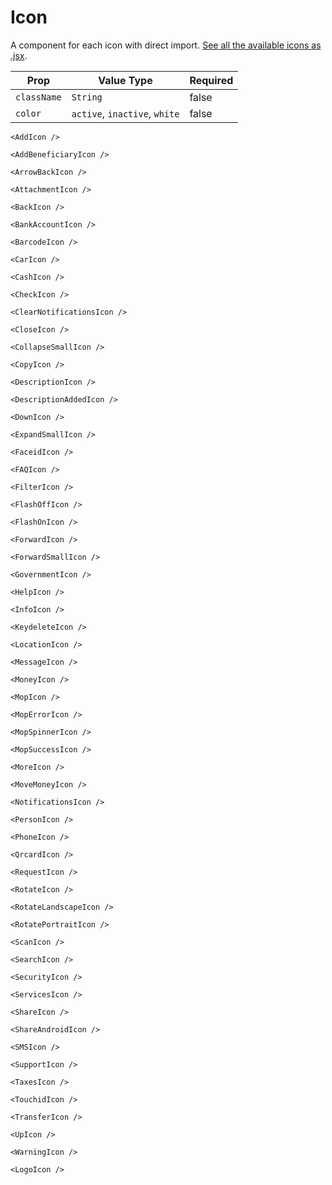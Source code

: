 # Icon
A component for each icon with direct import. [See all the available icons as .jsx](https://github.com/lana/b2c-mapp-ui/tree/master/src/icons).


| Prop |  Value Type | Required |
| --- | --- | --- |
| `className` | `String` | false |
| `color` | `active`, `inactive`, `white` | false |

```
<AddIcon />
```

```
<AddBeneficiaryIcon />
```

```
<ArrowBackIcon />
```

```
<AttachmentIcon />
```

```
<BackIcon />
```

```
<BankAccountIcon />
```

```
<BarcodeIcon />
```

```
<CarIcon />
```

```
<CashIcon />
```

```
<CheckIcon />
```

```
<ClearNotificationsIcon />
```

```
<CloseIcon />
```

```
<CollapseSmallIcon />
```

```
<CopyIcon />
```

```
<DescriptionIcon />
```

```
<DescriptionAddedIcon />
```

```
<DownIcon />
```

```
<ExpandSmallIcon />
```

```
<FaceidIcon />
```

```
<FAQIcon />
```

```
<FilterIcon />
```

```
<FlashOffIcon />
```

```
<FlashOnIcon />
```

```
<ForwardIcon />
```

```
<ForwardSmallIcon />
```

```
<GovernmentIcon />
```

```
<HelpIcon />
```

```
<InfoIcon />
```

```
<KeydeleteIcon />
```

```
<LocationIcon />
```

```
<MessageIcon />
```

```
<MoneyIcon />
```

```
<MopIcon />
```

```
<MopErrorIcon />
```

```
<MopSpinnerIcon />
```

```
<MopSuccessIcon />
```

```
<MoreIcon />
```

```
<MoveMoneyIcon />
```

```
<NotificationsIcon />
```

```
<PersonIcon />
```

```
<PhoneIcon />
```

```
<QrcardIcon />
```

```
<RequestIcon />
```

```
<RotateIcon />
```

```
<RotateLandscapeIcon />
```

```
<RotatePortraitIcon />
```

```
<ScanIcon />
```

```
<SearchIcon />
```

```
<SecurityIcon />
```

```
<ServicesIcon />
```

```
<ShareIcon />
```

```
<ShareAndroidIcon />
```

```
<SMSIcon />
```

```
<SupportIcon />
```

```
<TaxesIcon />
```

```
<TouchidIcon />
```

```
<TransferIcon />
```

```
<UpIcon />
```

```
<WarningIcon />
```

```
<LogoIcon />
```
